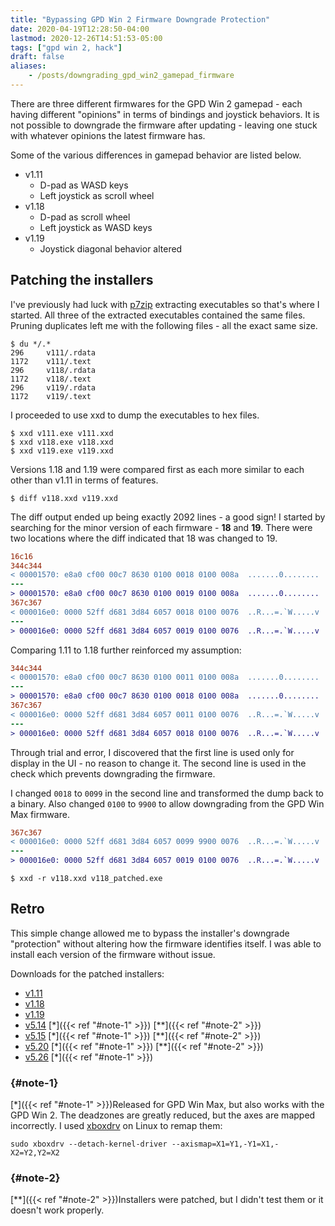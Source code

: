 ```yaml
---
title: "Bypassing GPD Win 2 Firmware Downgrade Protection"
date: 2020-04-19T12:28:50-04:00
lastmod: 2020-12-26T14:51:53-05:00
tags: ["gpd win 2, hack"]
draft: false
aliases:
    - /posts/downgrading_gpd_win2_gamepad_firmware
---
```

There are three different firmwares for the GPD Win 2 gamepad - each having
different "opinions" in terms of bindings and joystick behaviors. It is
not possible to downgrade the firmware after updating - leaving one stuck
with whatever opinions the latest firmware has.

Some of the various differences in gamepad behavior are listed below.

- v1.11
    - D-pad as WASD keys
    - Left joystick as scroll wheel
- v1.18
    - D-pad as scroll wheel
    - Left joystick as WASD keys
- v1.19
    - Joystick diagonal behavior altered

## Patching the installers
I've previously had luck with [p7zip](http://p7zip.sourceforge.net/) extracting executables
so that's where I started. All three of the extracted executables contained the same files.
Pruning duplicates left me with the following files - all the exact same size.

```
$ du */.*
296     v111/.rdata
1172    v111/.text
296     v118/.rdata
1172    v118/.text
296     v119/.rdata
1172    v119/.text
```

I proceeded to use xxd to dump the executables to hex files.

```
$ xxd v111.exe v111.xxd
$ xxd v118.exe v118.xxd
$ xxd v119.exe v119.xxd
```

Versions 1.18 and 1.19 were compared first as each more similar to each
other than v1.11 in terms of features.

```
$ diff v118.xxd v119.xxd
```

The diff output ended up being exactly 2092 lines - a good sign! I started
by searching for the minor version of each firmware - **18** and **19**.
There were two locations where the diff indicated that 18 was changed to 19.

```diff
16c16
344c344
< 00001570: e8a0 cf00 00c7 8630 0100 0018 0100 008a  .......0........
---
> 00001570: e8a0 cf00 00c7 8630 0100 0019 0100 008a  .......0........
367c367
< 000016e0: 0000 52ff d681 3d84 6057 0018 0100 0076  ..R...=.`W.....v
---
> 000016e0: 0000 52ff d681 3d84 6057 0019 0100 0076  ..R...=.`W.....v
```

Comparing 1.11 to 1.18 further reinforced my assumption:

```diff
344c344
< 00001570: e8a0 cf00 00c7 8630 0100 0011 0100 008a  .......0........
---
> 00001570: e8a0 cf00 00c7 8630 0100 0018 0100 008a  .......0........
367c367
< 000016e0: 0000 52ff d681 3d84 6057 0011 0100 0076  ..R...=.`W.....v
---
> 000016e0: 0000 52ff d681 3d84 6057 0018 0100 0076  ..R...=.`W.....v
```

Through trial and error, I discovered that the first line is used only for
display in the UI - no reason to change it. The second line is used in the
check which prevents downgrading the firmware.

I changed `0018` to `0099` in the second line and transformed the dump back to a binary.
Also changed `0100` to `9900` to allow downgrading from the GPD Win Max firmware.

```diff
367c367
< 000016e0: 0000 52ff d681 3d84 6057 0099 9900 0076  ..R...=.`W.....v
---
> 000016e0: 0000 52ff d681 3d84 6057 0019 0100 0076  ..R...=.`W.....v
```

```shell
$ xxd -r v118.xxd v118_patched.exe
```

## Retro
This simple change allowed me to bypass the installer's downgrade "protection" without
altering how the firmware identifies itself. I was able to install each version of the firmware
without issue.

Downloads for the patched installers:
- [v1.11](gpd_win_2_gamepad_V1.11_20180105_downgradable2.exe.tar.zst)
- [v1.18](gpd_win_2_gamepad_V1.18_20180314_downgradable2.exe.tar.zst)
- [v1.19](gpd_win_2_gamepad_V1.19_20180531_downgradable2.exe.tar.zst)
- [v5.14](gpd_win_max_gamepad_V5.14_downgradable.exe.tar.zst) [\*]({{< ref "#note-1" >}}) [\*\*]({{< ref "#note-2" >}})
- [v5.15](gpd_win_max_gamepad_V5.15_downgradable.exe.tar.zst) [\*]({{< ref "#note-1" >}}) [\*\*]({{< ref "#note-2" >}})
- [v5.20](gpd_win_max_gamepad_V5.20_downgradable.exe.tar.zst) [\*]({{< ref "#note-1" >}}) [\*\*]({{< ref "#note-2" >}})
- [v5.26](gpd_win_max_gamepad_V5.26_20200722_downgradable.exe.tar.zst) [\*]({{< ref "#note-1" >}})

### {#note-1}
[\*]({{< ref "#note-1" >}})Released for GPD Win Max, but also works with the GPD Win 2.
The deadzones are greatly reduced, but the axes are mapped incorrectly. I used
[xboxdrv](https://xboxdrv.gitlab.io/) on Linux to remap them:
```
sudo xboxdrv --detach-kernel-driver --axismap=X1=Y1,-Y1=X1,-X2=Y2,Y2=X2
```

### {#note-2}
[\*\*]({{< ref "#note-2" >}})Installers were patched, but I didn't test them or it doesn't work properly.
